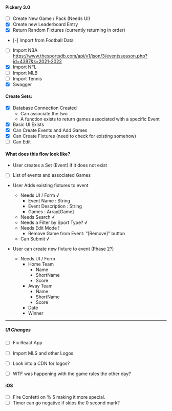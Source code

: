#### Pickery 3.0

- [ ] Create New Game / Pack (Needs UI)
- [X] Create new Leaderboard Entry
- [X] Return Random Fixtures (currently returning in order)
- [-] Import from Football Data
- [ ] Import NBA 
    https://www.thesportsdb.com/api/v1/json/3/eventsseason.php?id=4387&s=2021-2022
- [X] Import NFL
- [ ] Import MLB
- [ ] Import Tennis
- [X] Swagger

#### Create Sets:

- [X] Database Connection Created
    - Can associate the two
    - A function exists to return games associated with a specific Event
- [X] Basic UI Exists
- [X] Can Create Events and Add Games
- [X] Can Create Fixtures (need to check for existing somehow)
- [ ] Can Edit

#### What does this flow look like?

- User creates a Set (Event) if it does not exist
- [ ] List of events and associated Games
- User Adds existing fixtures to event
    - Needs UI / Form √
        - Event Name : String 
        - Event Description : String
        - Games : Array[Game]
    - Needs Search √
    - Needs a Filter by Sport Type? √
    - Needs Edit Mode ! 
        - Remove Game from Event: "[Remove]" button
    - Can Submit √

- User can create new fixture to event (Phase 2?)
    - Needs UI / Form
        - Home Team
            - Name
            - ShortName
            - Score
        - Away Team
            - Name
            - ShortName
            - Score
        - Date
        - Winner

----

##### UI Changes

- [ ] Fix React App
- [ ] Import MLS and other Logos
- [ ] Look into a CDN for logos?

- [ ] WTF was happening with the game rules the other day?

#### iOS

- [ ] Fire Confetti on % 5 making it more special.
- [ ] Timer can go negative if skips the 0 second mark?